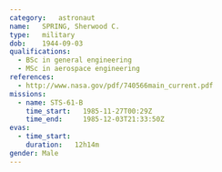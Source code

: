 ```yaml
---
category:	astronaut
name:	SPRING, Sherwood C.
type:	military
dob:	1944-09-03
qualifications:
  - BSc in general engineering
  - MSc in aerospace engineering
references:
  - http://www.nasa.gov/pdf/740566main_current.pdf
missions:
  - name: STS-61-B
    time_start:   1985-11-27T00:29Z
    time_end:     1985-12-03T21:33:50Z
evas:
  - time_start: 
    duration:   12h14m
gender:	Male
---
```

